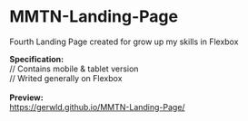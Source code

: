 # MMTN-Landing-Page
Fourth Landing Page created for grow up my skills in Flexbox

<b>Specification:</b><br>
// Contains mobile & tablet version<br>
// Writed generally on Flexbox<br>
<br>
<b>Preview:</b><br>
https://gerwld.github.io/MMTN-Landing-Page/
